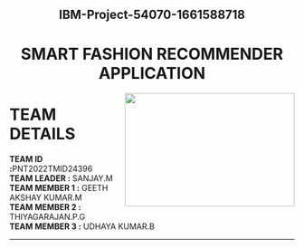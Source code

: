<h2 align="center">IBM-Project-54070-1661588718</b>
<h1 align="center"><b>SMART FASHION RECOMMENDER APPLICATION</b></h1>
<img src="https://www.myyyi.com/wp-content/uploads/2022/04/ecommerce.gif" align="right" width="300" height="200"/>
<h1>TEAM DETAILS</h1>
<b>TEAM ID :</b>PNT2022TMID24396
<br>
<b>TEAM LEADER   :</b> SANJAY.M
<br>
<b>TEAM MEMBER 1 :</b> GEETH AKSHAY KUMAR.M
<br>
<b>TEAM MEMBER 2 :</b> THIYAGARAJAN.P.G
<br>
<b>TEAM MEMBER 3 :</b> UDHAYA KUMAR.B
<br>
<hr>
